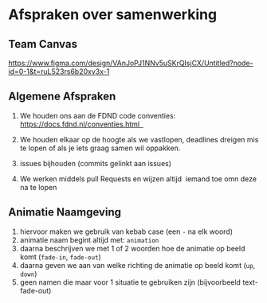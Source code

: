# Afspraken over samenwerking


## Team Canvas
https://www.figma.com/design/VAnJoPJ1NNv5uSKrQIsjCX/Untitled?node-id=0-1&t=ruL523rs6b20xy3x-1


## Algemene Afspraken


1. We houden ons aan de FDND code conventies: https://docs.fdnd.nl/conventies.html  


2. We houden elkaar op de hoogte als we vastlopen, deadlines dreigen mis te lopen of als je iets graag samen wil oppakken.


3. issues bijhouden (commits gelinkt aan issues)  


4. We werken middels pull Requests en wijzen altijd  iemand toe omn deze na te lopen 


## Animatie Naamgeving
1. hiervoor maken we gebruik van kebab case (een `-` na elk woord)
2. animatie naam begint altijd met: `animation`
3. daarna beschrijven we met 1 of 2 woorden hoe de animatie op beeld komt (`fade-in`, `fade-out`)
4. daarna geven we aan van welke richting de animatie op beeld komt (`up`, `down`)
5. geen namen die maar voor 1 situatie te gebruiken zijn (bijvoorbeeld text-fade-out)
